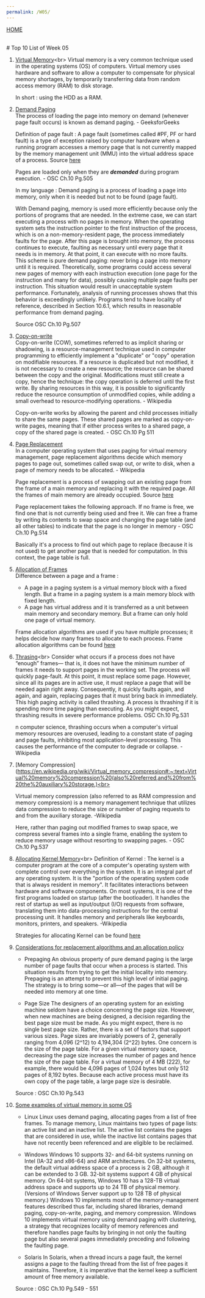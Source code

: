 ```yaml
---
permalink: /W05/
---
```

[HOME](../)

<br>
# Top 10 List of Week 05

1. [Virtual Memory](https://searchstorage.techtarget.com/definition/virtual-memory#:~:text=Virtual%20memory%20is%20a%20very,(RAM)%20to%20disk%20storage.)<br>
    Virtual memory is a very common technique used in the operating systems (OS) of computers. Virtual memory uses hardware and software to allow a computer to compensate for physical memory shortages, by temporarily transferring data from random access memory (RAM) to disk storage.

    In short : using the HDD as a RAM.
2. [Demand Paging](https://www.geeksforgeeks.org/virtual-memory-in-operating-system/)<br>
    The process of loading the page into memory on demand (whenever page fault occurs) is known as demand paging. - GeeksforGeeks

    Definition of page fault : A page fault (sometimes called #PF, PF or hard fault) is a type of exception raised by computer hardware when a running program accesses a memory page that is not currently mapped by the memory management unit (MMU) into the virtual address space of a process. Source [here](https://en.wikipedia.org/wiki/Page_fault)

    Pages are loaded only when they are <b><i>demanded</i></b> during program execution. - OSC Ch.10 Pg.505

    In my language : Demand paging is a process of loading a page into memory, only when it is needed but not to be found (page fault).

    With Demand paging, memory is used more efficiently because only the portions of programs that are needed. In the extreme case, we can start executing a process with no pages in memory. When the operating system sets the instruction pointer to the first instruction of the process, which is on a non-memory-resident page, the process immediately faults for the page. After this page is brought into memory, the process continues to execute, faulting as necessary until every page that it needs is in memory. At that point, it can execute with no more faults. This scheme is pure demand paging: never bring a page into memory until it is required. Theoretically, some programs could access several new pages of memory with each instruction execution (one page for the instruction and many for data), possibly causing multiple page faults per instruction. This situation would result in unacceptable system performance. Fortunately, analysis of running processes shows that this behavior is exceedingly unlikely. Programs tend to have locality of reference, described in Section 10.6.1, which results in reasonable performance from demand paging.

    Source OSC Ch.10 Pg.507
    
3. [Copy-on-write](https://en.wikipedia.org/wiki/Copy-on-write)<br>
    Copy-on-write (COW), sometimes referred to as implicit sharing or shadowing, is a resource-management technique used in computer programming to efficiently implement a "duplicate" or "copy" operation on modifiable resources. If a resource is duplicated but not modified, it is not necessary to create a new resource; the resource can be shared between the copy and the original. Modifications must still create a copy, hence the technique: the copy operation is deferred until the first write. By sharing resources in this way, it is possible to significantly reduce the resource consumption of unmodified copies, while adding a small overhead to resource-modifying operations. - Wikipedia

    Copy-on-write works by allowing the parent and child processes initially to share the same pages. These shared pages are marked as copy-on-write pages, meaning that if either process writes to a shared page, a copy of the shared page is created. - OSC Ch.10 Pg 511

     

4. [Page Replacement]()<br>
    In a computer operating system that uses paging for virtual memory management, page replacement algorithms decide which memory pages to page out, sometimes called swap out, or write to disk, when a page of memory needs to be allocated. - Wikipedia

    Page replacement is a process of swapping out an existing page from the frame of a main memory and replacing it with the required page. All the frames of main memory are already occupied. Source [here](https://www.gatevidyalay.com/page-replacement-algorithms-page-fault/#:~:text=Page%20replacement%20is%20a%20process,it%20with%20the%20required%20page.&text=All%20the%20frames%20of%20main%20memory%20are%20already%20occupied.,-Thus%2C%20a%20page)

    Page replacement takes the following approach. If no frame is free, we find one that is not currently being used and free it. We can free a frame by writing its contents to swap space and changing the page table (and all other tables) to indicate that the page is no longer in memory - OSC Ch.10 Pg.514

    Basically it's a process to find out which page to replace (because it is not used) to get another page that is needed for computation. In this context, the page table is full.



5. [Allocation of Frames](https://www.google.com/search?q=allocation+of+frames+in+os&oq=allocation+of+frames&aqs=chrome.0.0i457j69i57j0l4.6714j0j7&sourceid=chrome&ie=UTF-8)<br>
    Difference between a page and a frame : 
    - A page in a paging system is a virtual memory block with a fixed length. But a frame in a paging system is a main memory block with fixed length.
    - A page has virtual address and it is transferred as a unit between main memory and secondary memory. But a frame can only hold one page of virtual memory.

    Frame allocation algorithms are used if you have multiple processes; it helps decide how many frames to allocate to each process. Frame allocation algorithms can be found [here](https://www.google.com/search?q=allocation+of+frames+in+os&oq=allocation+of+frames&aqs=chrome.0.0i457j69i57j0l4.6714j0j7&sourceid=chrome&ie=UTF-8)


    

6. [Thrasing](https://en.wikipedia.org/wiki/Thrashing_(computer_science))<br>
    Consider what occurs if a process does not have “enough” frames— that is, it does not have the minimum number of frames it needs to support pages in the working set. The process will quickly page-fault. At this point, it must replace some page. However, since all its pages are in active use, it must replace a page that will be needed again right away. Consequently, it quickly faults again, and again, and again, replacing pages that it must bring back in immediately. This high paging activity is called thrashing. A process is thrashing if it is spending more time paging than executing. As you might expect, thrashing results in severe performance problems. OSC Ch.10 Pg.531

    n computer science, thrashing occurs when a computer's virtual memory resources are overused, leading to a constant state of paging and page faults, inhibiting most application-level processing. This causes the performance of the computer to degrade or collapse. - Wikipedia


7. [Memory Compression](https://en.wikipedia.org/wiki/Virtual_memory_compression#:~:text=Virtual%20memory%20compression%20(also%20referred,and%20from%20the%20auxiliary%20storage.)<br>
    
    Virtual memory compression (also referred to as RAM compression and memory compression) is a memory management technique that utilizes data compression to reduce the size or number of paging requests to and from the auxiliary storage. -Wikipedia

    Here, rather than paging out modified frames to swap space, we compress several frames into a single frame, enabling the system to reduce memory usage without resorting to swapping pages. - OSC Ch.10 Pg.537

8. [Allocating Kernel Memory](https://www.geeksforgeeks.org/operating-system-allocating-kernel-memory-buddy-system-slab-system/#:~:text=A%20second%20strategy%20for%20allocating,objects%20of%20the%20same%20type.)<br>
    Definition of Kernel : The kernel is a computer program at the core of a computer's operating system with complete control over everything in the system. It is an integral part of any operating system. It is the "portion of the operating system code that is always resident in memory". It facilitates interactions between hardware and software components. On most systems, it is one of the first programs loaded on startup (after the bootloader). It handles the rest of startup as well as input/output (I/O) requests from software, translating them into data-processing instructions for the central processing unit. It handles memory and peripherals like keyboards, monitors, printers, and speakers. -Wikipedia

    Strategies for allocating Kernel can be found [here](https://www.geeksforgeeks.org/operating-system-allocating-kernel-memory-buddy-system-slab-system/#:~:text=A%20second%20strategy%20for%20allocating,objects%20of%20the%20same%20type.)
    

9. [Considerations for replacement algorithms and an allocation policy]()<br>
    - Prepaging
    An obvious property of pure demand paging is the large number of page faults that occur when a process is started. This situation results from trying to get the initial locality into memory. Prepaging is an attempt to prevent this high level of initial paging. The strategy is to bring some—or all—of the pages that will be needed into memory at one time.

    - Page Size
    The designers of an operating system for an existing machine seldom have a choice concerning the page size. However, when new machines are being designed, a decision regarding the best page size must be made. As you might expect, there is no single best page size. Rather, there is a set of factors that support various sizes. Page sizes are invariably powers of 2, generally ranging from 4,096 (2^12) to 4,194,304 (2^22) bytes. One concern is the size of the page table. For a given virtual memory space, decreasing the page size increases the number of pages and hence the size of the page table. For a virtual memory of 4 MB (222), for example, there would be 4,096 pages of 1,024 bytes but only 512 pages of 8,192 bytes. Because each active process must have its own copy of the page table, a large page size is desirable.

    Source : OSC Ch.10 Pg.543

10. [Some examples of virtual memory in some OS]()<br>
    - Linux
    Linux uses demand paging, allocating pages from a list of free frames. To manage memory, Linux maintains two types of page lists: an active list and an inactive list. The active list contains the pages that are considered in use, while the inactive list contains pages that have not recently been referenced and are eligible to be reclaimed.

    - Windows
    Windows 10 supports 32- and 64-bit systems running on Intel (IA-32 and x86-64) and ARM architectures. On 32-bit systems, the default virtual address space of a process is 2 GB, although it can be extended to 3 GB. 32-bit systems support 4 GB of physical memory. On 64-bit systems, Windows 10 has a 128-TB virtual address space and supports up to 24 TB of physical memory. (Versions of Windows Server support up to 128 TB of physical memory.) Windows 10 implements most of the memory-management features described thus far, including shared libraries, demand paging, copy-on-write, paging, and memory compression. Windows 10 implements virtual memory using demand paging with clustering, a strategy that recognizes locality of memory references and therefore handles page faults by bringing in not only the faulting page but also several pages immediately preceding and following the faulting page.

    - Solaris
    In Solaris, when a thread incurs a page fault, the kernel assigns a page to the faulting thread from the list of free pages it maintains. Therefore, it is imperative that the kernel keep a sufficient amount of free memory available.

    Source : OSC Ch.10 Pg.549 - 551